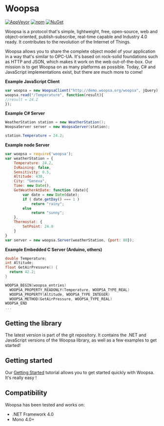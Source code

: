 # Woopsa
[![AppVeyor](https://img.shields.io/appveyor/ci/fabien-chevalley/woopsa.svg)](https://ci.appveyor.com/project/fabien-chevalley/woopsa)
[![npm](https://img.shields.io/npm/v/woopsa.svg)](https://www.npmjs.com/package/woopsa)
[![NuGet](https://img.shields.io/nuget/v/Woopsa.svg)](https://www.nuget.org/packages/Woopsa/)
 
Woopsa is a protocol that's simple, lightweight, free, open-source, web and object-oriented, publish-subscribe, real-time capable and Industry 4.0 ready. It contributes to the revolution of the Internet of Things.

Woopsa allows you to share the complete object model of your application in a way that's similar to OPC-UA. It's based on rock-solid foundations such as HTTP and JSON, which makes it work on the web out-of-the-box. Our mission is to get Woopsa on as many platforms as possible. Today, C# and JavaScript implementations exist, but there are much more to come!

**Example JavaScript Client**

```javascript
var woopsa = new WoopsaClient("http://demo.woopsa.org/woopsa", jQuery);
woopsa.read("/Temperature", function(result){
//result = 24.2
});
```


**Example C# Server**

```csharp
WeatherStation station = new WeatherStation();
WoopsaServer server = new WoopsaServer(station);

station.Temperature = 24.2;
```

**Example node Server**
```javascript
var woopsa = require('woopsa');
var weatherStation = {
    Temperature: 24.2,
    IsRaining: false,
    Sensitivity: 0.5,
    Altitude: 430,
    City: "Geneva",
    Time: new Date(),
    GetWeatherAtDate: function (date){
        var date = new Date(date);
        if ( date.getDay() === 1 )
            return "rainy";
        else
            return "sunny";
    },
    Thermostat: {
        SetPoint: 24.0
    }
}
var server = new woopsa.Server(weatherStation, {port: 80});
```

**Example Embedded C Server (Arduino, others)**

```c
double Temperature;
int Altitude;
float GetAirPressure() {
  return 42.2;
}

WOOPSA_BEGIN(woopsa_entries)
  WOOPSA_PROPERTY_READONLY(Temperature, WOOPSA_TYPE_REAL)
  WOOPSA_PROPERTY(Altitude, WOOPSA_TYPE_INTEGER)
  WOOPSA_METHOD(GetAirPressure, WOOPSA_TYPE_REAL)
WOOPSA_END
...
```

## Getting the library
The latest version is part of the git repository. It contains the .NET and JavaScript versions of the Woopsa library, as well as a few examples to get started!

## Getting started
Our [Getting Started](http://www.woopsa.org/get-started/) tutorial allows you to get started quickly with Woopsa. It's really easy !

## Compatibility
Woopsa has been tested and works on:
 * .NET Framework 4.0
 * Mono 4.0+
 
